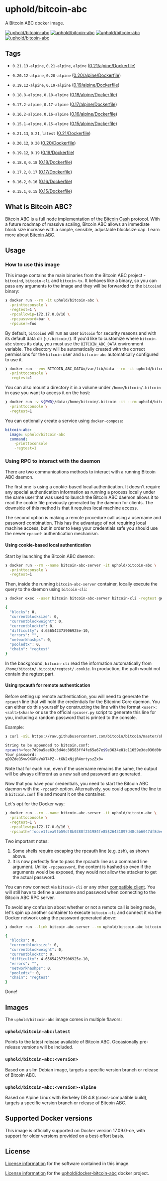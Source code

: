 # uphold/bitcoin-abc

A Bitcoin ABC docker image.

[![uphold/bitcoin-abc][docker-pulls-image]][docker-hub-url] [![uphold/bitcoin-abc][docker-stars-image]][docker-hub-url] [![uphold/bitcoin-abc][docker-size-image]][docker-hub-url] [![uphold/bitcoin-abc][docker-layers-image]][docker-hub-url]

## Tags

- `0.21.13-alpine`, `0.21-alpine`, `alpine` ([0.21/alpine/Dockerfile](https://github.com/uphold/docker-bitcoin-abc/blob/master/0.21/alpine/Dockerfile))
- `0.20.12-alpine`, `0.20-alpine` ([0.20/alpine/Dockerfile](https://github.com/uphold/docker-bitcoin-abc/blob/master/0.20/alpine/Dockerfile))
- `0.19.12-alpine`, `0.19-alpine` ([0.19/alpine/Dockerfile](https://github.com/uphold/docker-bitcoin-abc/blob/master/0.19/alpine/Dockerfile))
- `0.18.8-alpine`, `0.18-alpine` ([0.18/alpine/Dockerfile](https://github.com/uphold/docker-bitcoin-abc/blob/master/0.18/alpine/Dockerfile))
- `0.17.2-alpine`, `0.17-alpine` ([0.17/alpine/Dockerfile](https://github.com/uphold/docker-bitcoin-abc/blob/master/0.17/alpine/Dockerfile))
- `0.16.2-alpine`, `0.16-alpine` ([0.16/alpine/Dockerfile](https://github.com/uphold/docker-bitcoin-abc/blob/master/0.16/alpine/Dockerfile))
- `0.15.1-alpine`, `0.15-alpine` ([0.15/alpine/Dockerfile](https://github.com/uphold/docker-bitcoin-abc/blob/master/0.15/alpine/Dockerfile))

- `0.21.13`, `0.21`, `latest` ([0.21/Dockerfile](https://github.com/uphold/docker-bitcoin-abc/blob/master/0.21/Dockerfile))
- `0.20.12`, `0.20` ([0.20/Dockerfile](https://github.com/uphold/docker-bitcoin-abc/blob/master/0.20/Dockerfile))
- `0.19.12`, `0.19` ([0.19/Dockerfile](https://github.com/uphold/docker-bitcoin-abc/blob/master/0.19/Dockerfile))
- `0.18.8`, `0.18` ([0.18/Dockerfile](https://github.com/uphold/docker-bitcoin-abc/blob/master/0.18/Dockerfile))
- `0.17.2`, `0.17` ([0.17/Dockerfile](https://github.com/uphold/docker-bitcoin-abc/blob/master/0.17/Dockerfile))
- `0.16.2`, `0.16` ([0.16/Dockerfile](https://github.com/uphold/docker-bitcoin-abc/blob/master/0.16/Dockerfile))
- `0.15.1`, `0.15` ([0.15/Dockerfile](https://github.com/uphold/docker-bitcoin-abc/blob/master/0.15/Dockerfile))

## What is Bitcoin ABC?

Bitcoin ABC is a full node implementation of the [Bitcoin Cash](https://www.bitcoincash.org) protocol. With a future roadmap of massive scaling, Bitcoin ABC allows an immediate block size increase with a simple, sensible, adjustable blocksize cap. Learn more about [Bitcoin ABC](https://www.bitcoinabc.org).

## Usage

### How to use this image

This image contains the main binaries from the Bitcoin ABC project - `bitcoind`, `bitcoin-cli` and `bitcoin-tx`. It behaves like a binary, so you can pass any arguments to the image and they will be forwarded to the `bitcoind` binary:

```sh
❯ docker run --rm -it uphold/bitcoin-abc \
  -printtoconsole \
  -regtest=1 \
  -rpcallowip=172.17.0.0/16 \
  -rpcpassword=bar \
  -rpcuser=foo
```

By default, `bitcoind` will run as user `bitcoin` for security reasons and with its default data dir (`~/.bitcoin/`). If you'd like to customize where `bitcoin-abc` stores its data, you must use the `BITCOIN_ABC_DATA` environment variable. The directory will be automatically created with the correct permissions for the `bitcoin` user and `bitcoin-abc` automatically configured to use it.

```sh
❯ docker run --env BITCOIN_ABC_DATA=/var/lib/data --rm -it uphold/bitcoin-abc \
  -printtoconsole \
  -regtest=1
```

You can also mount a directory it in a volume under `/home/bitcoin/.bitcoin` in case you want to access it on the host:

```sh
❯ docker run -v ${PWD}/data:/home/bitcoin/.bitcoin -it --rm uphold/bitcoin-abc \
  -printtoconsole \
  -regtest=1
```

You can optionally create a service using `docker-compose`:

```yml
bitcoin-abc:
  image: uphold/bitcoin-abc
  command:
    -printtoconsole
    -regtest=1
```

### Using RPC to interact with the daemon

There are two communications methods to interact with a running Bitcoin ABC daemon.

The first one is using a cookie-based local authentication. It doesn't require any special authentication information as running a process locally under the same user that was used to launch the Bitcoin ABC daemon allows it to read the cookie file previously generated by the daemon for clients. The downside of this method is that it requires local machine access.

The second option is making a remote procedure call using a username and password combination. This has the advantage of not requiring local machine access, but in order to keep your credentials safe you should use the newer `rpcauth` authentication mechanism.

#### Using cookie-based local authentication

Start by launching the Bitcoin ABC daemon:

```sh
❯ docker run --rm --name bitcoin-abc-server -it uphold/bitcoin-abc \
  -printtoconsole \
  -regtest=1
```

Then, inside the running `bitcoin-abc-server` container, locally execute the query to the daemon using `bitcoin-cli`:

```sh
❯ docker exec --user bitcoin bitcoin-abc-server bitcoin-cli -regtest getmininginfo

{
  "blocks": 0,
  "currentblocksize": 0,
  "currentblockweight": 0,
  "currentblocktx": 0,
  "difficulty": 4.656542373906925e-10,
  "errors": "",
  "networkhashps": 0,
  "pooledtx": 0,
  "chain": "regtest"
}
```

In the background, `bitcoin-cli` read the information automatically from `/home/bitcoin/.bitcoin/regtest/.cookie`. In production, the path would not contain the regtest part.

#### Using rpcauth for remote authentication

Before setting up remote authentication, you will need to generate the `rpcauth` line that will hold the credentials for the Bitcoind Core daemon. You can either do this yourself by constructing the line with the format `<user>:<salt>$<hash>` or use the official `rpcuser.py` script to generate this line for you, including a random password that is printed to the console.

Example:

```sh
❯ curl -sSL https://raw.githubusercontent.com/bitcoin/bitcoin/master/share/rpcuser/rpcuser.py | python - <username>

String to be appended to bitcoin.conf:
rpcauth=foo:7d9ba5ae63c3d4dc30583ff4fe65a67e$9e3634e81c11659e3de036d0bf88f89cd169c1039e6e09607562d54765c649cc
Your password:
qDDZdeQ5vw9XXFeVnXT4PZ--tGN2xNjjR4nrtyszZx0=
```

Note that for each run, even if the username remains the same, the output will be always different as a new salt and password are generated.

Now that you have your credentials, you need to start the Bitcoin ABC daemon with the `-rpcauth` option. Alternatively, you could append the line to a `bitcoin.conf` file and mount it on the container.

Let's opt for the Docker way:

```sh
❯ docker run --rm --name bitcoin-abc-server -it uphold/bitcoin-abc \
  -printtoconsole \
  -regtest=1 \
  -rpcallowip=172.17.0.0/16 \
  -rpcauth='foo:e1fcea9fb59df8b0388f251984fe85$26431097d48c5b6047df8dee64f387f63835c01a2a463728ad75087d0133b8e6'
```

Two important notes:

1. Some shells require escaping the rpcauth line (e.g. zsh), as shown above.
2. It is now perfectly fine to pass the rpcauth line as a command line argument. Unlike `-rpcpassword`, the content is hashed so even if the arguments would be exposed, they would not allow the attacker to get the actual password.

You can now connect via `bitcoin-cli` or any other [compatible client](https://github.com/uphold/bitcoin-abc). You will still have to define a username and password when connecting to the Bitcoin ABC RPC server.

To avoid any confusion about whether or not a remote call is being made, let's spin up another container to execute `bitcoin-cli` and connect it via the Docker network using the password generated above:

```sh
❯ docker run --link bitcoin-abc-server --rm uphold/bitcoin-abc bitcoin-cli -rpcconnect=bitcoin-abc-server -regtest -rpcuser=foo -rpcpassword='j1DuzF7QRUp-iSXjgewO9T_WT1Qgrtz_XWOHCMn_O-Y=' getmininginfo

{
  "blocks": 0,
  "currentblocksize": 0,
  "currentblockweight": 0,
  "currentblocktx": 0,
  "difficulty": 4.656542373906925e-10,
  "errors": "",
  "networkhashps": 0,
  "pooledtx": 0,
  "chain": "regtest"
}
```

Done!

## Images

The `uphold/bitcoin-abc` image comes in multiple flavors:

### `uphold/bitcoin-abc:latest`

Points to the latest release available of Bitcoin ABC. Occasionally pre-release versions will be included.

### `uphold/bitcoin-abc:<version>`

Based on a slim Debian image, targets a specific version branch or release of Bitcoin ABC.

### `uphold/bitcoin-abc:<version>-alpine`

Based on Alpine Linux with Berkeley DB 4.8 (cross-compatible build), targets a specific version branch or release of Bitcoin ABC.

## Supported Docker versions

This image is officially supported on Docker version 17.09.0-ce, with support for older versions provided on a best-effort basis.

## License

[License information](https://github.com/Bitcoin-ABC/bitcoin-abc/blob/master/COPYING) for the software contained in this image.

[License information](https://github.com/uphold/docker-bitcoin-abc/blob/master/LICENSE) for the [uphold/docker-bitcoin-abc][docker-hub-url] docker project.

[docker-hub-url]: https://hub.docker.com/r/uphold/bitcoin-abc
[docker-layers-image]: https://img.shields.io/imagelayers/layers/uphold/bitcoin-abc/latest.svg?style=flat-square
[docker-pulls-image]: https://img.shields.io/docker/pulls/uphold/bitcoin-abc.svg?style=flat-square
[docker-size-image]: https://img.shields.io/imagelayers/image-size/uphold/bitcoin-abc/latest.svg?style=flat-square
[docker-stars-image]: https://img.shields.io/docker/stars/uphold/bitcoin-abc.svg?style=flat-square
